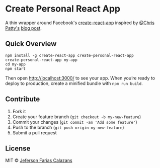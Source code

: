 # Create Personal React App

A thin wrapper around Facebook's [create-react-app](https://github.com/facebook/create-react-app) inspired by [@Chris Patty's](https://github.com/chrisjpatty) [blog post](https://blog.cloudboost.io/extending-create-react-app-to-make-your-own-app-generator-5d7b1ddc246).

## Quick Overview

```
npm install -g create-react-app create-personal-react-app
create-personal-react-app my-app
cd my-app
npm start
```

Then open [http://localhost:3000/](http://localhost:3000/) to see your app.
When you’re ready to deploy to production, create a minified bundle with ```npm run build```.

## Contribute

1. Fork it
2. Create your feature branch (`git checkout -b my-new-feature`)
3. Commit your changes (`git commit -am 'Add some feature'`)
4. Push to the branch (`git push origin my-new-feature`)
5. Submit a pull request

## License

MIT © [Jeferson Farias Calazans](http://calazans10.com)
